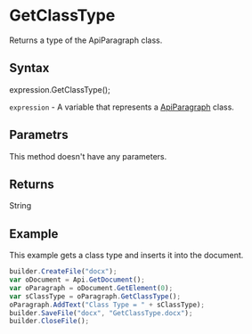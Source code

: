# GetClassType

Returns a type of the ApiParagraph class.

## Syntax

expression.GetClassType();

`expression` - A variable that represents a [ApiParagraph](../ApiParagraph.md) class.

## Parametrs

This method doesn't have any parameters.

## Returns

String

## Example

This example gets a class type and inserts it into the document.

```javascript
builder.CreateFile("docx");
var oDocument = Api.GetDocument();
var oParagraph = oDocument.GetElement(0);
var sClassType = oParagraph.GetClassType();
oParagraph.AddText("Class Type = " + sClassType);
builder.SaveFile("docx", "GetClassType.docx");
builder.CloseFile();
```